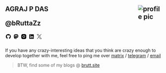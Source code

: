 
<h2>
AGRAJ P DAS
<img src="https://brutt.site/favicon.ico" alt="profile pic" align="right" width=75>

<p><b>@bRuttaZz</b></p>

[<img src="./.assets/github.png" width=20px>](https://github.com/bruttazz)
[<img src="./.assets/mastodon.png" width=20px>](https://fosstodon.org/@bRuttaZz)
[<img src="./.assets/insta.png" width=20px>](https://www.instagram.com/bRuttaZz)
[<img src="./.assets/linkedin.png" width=20px>](https://www.linkedin.com/in/agraj-p-das-a656a423b)
[<img src="./.assets/twitter.png" width=20px>](https://twitter.com/bruttazz_)

</h2>



If you have any crazy-interesting ideas that you think are crazy enough to develop together with me, feel free to ping me over [matrix](https://matrix.to/#/@bruttazz:matrix.org)
 / [telegram](https://t.me/bruttazz57) / [email](mailto:agrajpdas@gmail.com)



> BTW, find some of my blogs @ [brutt.site](https://brutt.site/blogs)
